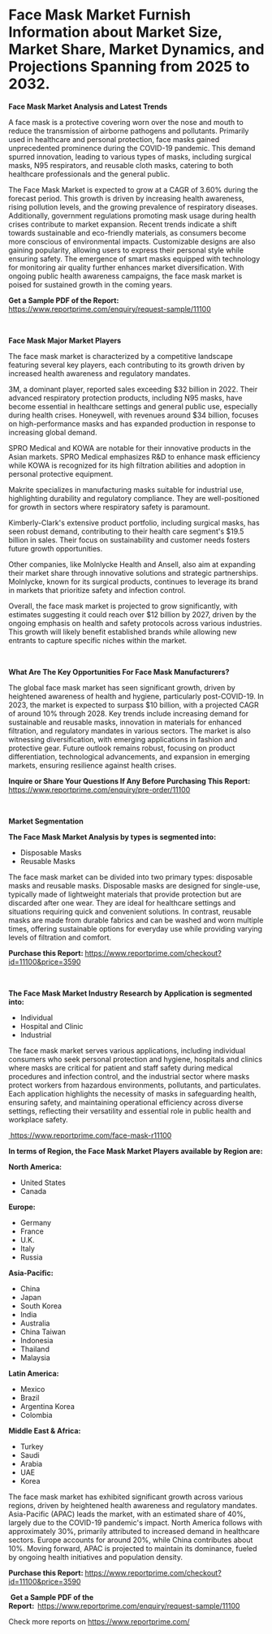 <p><h1>Face Mask Market Furnish Information about Market Size, Market Share, Market Dynamics, and Projections Spanning from 2025 to 2032.</h1></p><p><strong>Face Mask Market Analysis and Latest Trends</strong></p>
<p><p>A face mask is a protective covering worn over the nose and mouth to reduce the transmission of airborne pathogens and pollutants. Primarily used in healthcare and personal protection, face masks gained unprecedented prominence during the COVID-19 pandemic. This demand spurred innovation, leading to various types of masks, including surgical masks, N95 respirators, and reusable cloth masks, catering to both healthcare professionals and the general public.</p><p>The Face Mask Market is expected to grow at a CAGR of 3.60% during the forecast period. This growth is driven by increasing health awareness, rising pollution levels, and the growing prevalence of respiratory diseases. Additionally, government regulations promoting mask usage during health crises contribute to market expansion. Recent trends indicate a shift towards sustainable and eco-friendly materials, as consumers become more conscious of environmental impacts. Customizable designs are also gaining popularity, allowing users to express their personal style while ensuring safety. The emergence of smart masks equipped with technology for monitoring air quality further enhances market diversification. With ongoing public health awareness campaigns, the face mask market is poised for sustained growth in the coming years.</p></p>
<p><strong>Get a Sample PDF of the Report:&nbsp;</strong> <a href="https://www.reportprime.com/enquiry/request-sample/11100?utm_campaign=2793&utm_medium=2&utm_source=Github&utm_content=ia&utm_term=20032025&utm_id=face-mask">https://www.reportprime.com/enquiry/request-sample/11100</a></p>
<p>&nbsp;</p>
<p><strong>Face Mask Major Market Players</strong></p>
<p><p>The face mask market is characterized by a competitive landscape featuring several key players, each contributing to its growth driven by increased health awareness and regulatory mandates. </p><p>3M, a dominant player, reported sales exceeding $32 billion in 2022. Their advanced respiratory protection products, including N95 masks, have become essential in healthcare settings and general public use, especially during health crises. Honeywell, with revenues around $34 billion, focuses on high-performance masks and has expanded production in response to increasing global demand.</p><p>SPRO Medical and KOWA are notable for their innovative products in the Asian markets. SPRO Medical emphasizes R&D to enhance mask efficiency while KOWA is recognized for its high filtration abilities and adoption in personal protective equipment.</p><p>Makrite specializes in manufacturing masks suitable for industrial use, highlighting durability and regulatory compliance. They are well-positioned for growth in sectors where respiratory safety is paramount.</p><p>Kimberly-Clark's extensive product portfolio, including surgical masks, has seen robust demand, contributing to their health care segment's $19.5 billion in sales. Their focus on sustainability and customer needs fosters future growth opportunities.</p><p>Other companies, like Molnlycke Health and Ansell, also aim at expanding their market share through innovative solutions and strategic partnerships. Molnlycke, known for its surgical products, continues to leverage its brand in markets that prioritize safety and infection control.</p><p>Overall, the face mask market is projected to grow significantly, with estimates suggesting it could reach over $12 billion by 2027, driven by the ongoing emphasis on health and safety protocols across various industries. This growth will likely benefit established brands while allowing new entrants to capture specific niches within the market.</p></p>
<p>&nbsp;</p>
<p><strong>What Are The Key Opportunities For Face Mask Manufacturers?</strong></p>
<p><p>The global face mask market has seen significant growth, driven by heightened awareness of health and hygiene, particularly post-COVID-19. In 2023, the market is expected to surpass $10 billion, with a projected CAGR of around 10% through 2028. Key trends include increasing demand for sustainable and reusable masks, innovation in materials for enhanced filtration, and regulatory mandates in various sectors. The market is also witnessing diversification, with emerging applications in fashion and protective gear. Future outlook remains robust, focusing on product differentiation, technological advancements, and expansion in emerging markets, ensuring resilience against health crises.</p></p>
<p><strong>Inquire or Share Your Questions If Any Before Purchasing This Report:</strong> <a href="https://www.reportprime.com/enquiry/pre-order/11100?utm_campaign=2793&utm_medium=2&utm_source=Github&utm_content=ia&utm_term=20032025&utm_id=face-mask">https://www.reportprime.com/enquiry/pre-order/11100</a></p>
<p>&nbsp;</p>
<p><strong>Market Segmentation</strong></p>
<p><strong>The Face Mask Market Analysis by types is segmented into:</strong></p>
<p><ul><li>Disposable Masks</li><li>Reusable Masks</li></ul></p>
<p><p>The face mask market can be divided into two primary types: disposable masks and reusable masks. Disposable masks are designed for single-use, typically made of lightweight materials that provide protection but are discarded after one wear. They are ideal for healthcare settings and situations requiring quick and convenient solutions. In contrast, reusable masks are made from durable fabrics and can be washed and worn multiple times, offering sustainable options for everyday use while providing varying levels of filtration and comfort.</p></p>
<p><strong>Purchase this Report:&nbsp;</strong><a href="https://www.reportprime.com/checkout?id=11100&price=3590&utm_campaign=2793&utm_medium=2&utm_source=Github&utm_content=ia&utm_term=20032025&utm_id=face-mask">https://www.reportprime.com/checkout?id=11100&price=3590</a></p>
<p>&nbsp;</p>
<p><strong>The Face Mask Market Industry Research by Application is segmented into:</strong></p>
<p><ul><li>Individual</li><li>Hospital and Clinic</li><li>Industrial</li></ul></p>
<p><p>The face mask market serves various applications, including individual consumers who seek personal protection and hygiene, hospitals and clinics where masks are critical for patient and staff safety during medical procedures and infection control, and the industrial sector where masks protect workers from hazardous environments, pollutants, and particulates. Each application highlights the necessity of masks in safeguarding health, ensuring safety, and maintaining operational efficiency across diverse settings, reflecting their versatility and essential role in public health and workplace safety.</p></p>
<p><a href="https://www.reportprime.com/face-mask-r11100?utm_campaign=2793&utm_medium=2&utm_source=Github&utm_content=ia&utm_term=20032025&utm_id=face-mask">&nbsp;https://www.reportprime.com/face-mask-r11100</a></p>
<p><strong>In terms of Region, the Face Mask Market Players available by Region are:</strong></p>
<p>
    <p> <strong> North America: </strong>
        <ul>
            <li>United States</li>
            <li>Canada</li>
        </ul>
        </p> 
    <p> <strong> Europe: </strong>
        <ul>
            <li>Germany</li>
            <li>France</li>
            <li>U.K.</li>
            <li>Italy</li>
            <li>Russia</li>
        </ul>
        </p> 
    <p> <strong> Asia-Pacific: </strong>
        <ul>
            <li>China</li>
            <li>Japan</li>
            <li>South Korea</li>
            <li>India</li>
            <li>Australia</li>
            <li>China Taiwan</li>
            <li>Indonesia</li>
            <li>Thailand</li>
            <li>Malaysia</li>
        </ul>
        </p> 
    <p> <strong> Latin America: </strong>
        <ul>
            <li>Mexico</li>
            <li>Brazil</li>
            <li>Argentina Korea</li>
            <li>Colombia</li>
        </ul>
        </p> 
    <p> <strong> Middle East & Africa: </strong>
        <ul>
            <li>Turkey</li>
            <li>Saudi</li>
            <li>Arabia</li>
            <li>UAE</li>
            <li>Korea</li>
        </ul>
    </p>
    </p>
<p><p>The face mask market has exhibited significant growth across various regions, driven by heightened health awareness and regulatory mandates. Asia-Pacific (APAC) leads the market, with an estimated share of 40%, largely due to the COVID-19 pandemic's impact. North America follows with approximately 30%, primarily attributed to increased demand in healthcare sectors. Europe accounts for around 20%, while China contributes about 10%. Moving forward, APAC is projected to maintain its dominance, fueled by ongoing health initiatives and population density.</p></p>
<p><strong>Purchase this Report: </strong><a href="https://www.reportprime.com/checkout?id=11100&price=3590&utm_campaign=2793&utm_medium=2&utm_source=Github&utm_content=ia&utm_term=20032025&utm_id=face-mask">https://www.reportprime.com/checkout?id=11100&price=3590</a></p>
<p>&nbsp;<strong>Get a Sample PDF of the Report:&nbsp;&nbsp;</strong><a href="https://www.reportprime.com/enquiry/request-sample/11100?utm_campaign=2793&utm_medium=2&utm_source=Github&utm_content=ia&utm_term=20032025&utm_id=face-mask">https://www.reportprime.com/enquiry/request-sample/11100</a></p>
<p><strong></strong></p>
<p>Check more reports on <a href="https://www.reportprime.com/?utm_campaign=2793&utm_medium=2&utm_source=Github&utm_content=ia&utm_term=20032025&utm_id=face-mask">https://www.reportprime.com/</a></p>